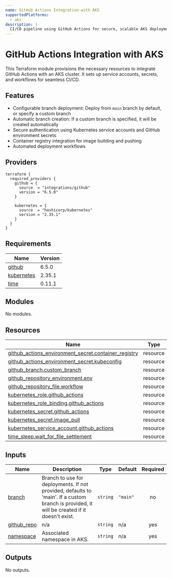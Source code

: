 ```yaml
---
name: GitHub Actions Integration with AKS
supportedPlatforms:
  - aks
description: |
  CI/CD pipeline using GitHub Actions for secure, scalable AKS deployment.
---
```


# GitHub Actions Integration with AKS

This Terraform module provisions the necessary resources to integrate GitHub Actions with an AKS cluster. It sets up service accounts, secrets, and workflows for seamless CI/CD.

## Features

- Configurable branch deployment: Deploy from `main` branch by default, or specify a custom branch
- Automatic branch creation: If a custom branch is specified, it will be created automatically
- Secure authentication using Kubernetes service accounts and GitHub environment secrets
- Container registry integration for image building and pushing
- Automated deployment workflows

## Providers

```hcl
terraform {
  required_providers {
    github = {
      source  = "integrations/github"
      version = "6.5.0"
    }

    kubernetes = {
      source  = "hashicorp/kubernetes"
      version = "2.35.1"
    }
  }
}
```

<!-- BEGIN_TF_DOCS -->
## Requirements

| Name | Version |
|------|---------|
| <a name="requirement_github"></a> [github](#requirement\_github) | 6.5.0 |
| <a name="requirement_kubernetes"></a> [kubernetes](#requirement\_kubernetes) | 2.35.1 |
| <a name="requirement_time"></a> [time](#requirement\_time) | 0.11.1 |

## Modules

No modules.

## Resources

| Name | Type |
|------|------|
| [github_actions_environment_secret.container_registry](https://registry.terraform.io/providers/integrations/github/6.5.0/docs/resources/actions_environment_secret) | resource |
| [github_actions_environment_secret.kubeconfig](https://registry.terraform.io/providers/integrations/github/6.5.0/docs/resources/actions_environment_secret) | resource |
| [github_branch.custom_branch](https://registry.terraform.io/providers/integrations/github/6.5.0/docs/resources/branch) | resource |
| [github_repository_environment.env](https://registry.terraform.io/providers/integrations/github/6.5.0/docs/resources/repository_environment) | resource |
| [github_repository_file.workflow](https://registry.terraform.io/providers/integrations/github/6.5.0/docs/resources/repository_file) | resource |
| [kubernetes_role.github_actions](https://registry.terraform.io/providers/hashicorp/kubernetes/2.35.1/docs/resources/role) | resource |
| [kubernetes_role_binding.github_actions](https://registry.terraform.io/providers/hashicorp/kubernetes/2.35.1/docs/resources/role_binding) | resource |
| [kubernetes_secret.github_actions](https://registry.terraform.io/providers/hashicorp/kubernetes/2.35.1/docs/resources/secret) | resource |
| [kubernetes_secret.image_pull](https://registry.terraform.io/providers/hashicorp/kubernetes/2.35.1/docs/resources/secret) | resource |
| [kubernetes_service_account.github_actions](https://registry.terraform.io/providers/hashicorp/kubernetes/2.35.1/docs/resources/service_account) | resource |
| [time_sleep.wait_for_file_settlement](https://registry.terraform.io/providers/hashicorp/time/0.11.1/docs/resources/sleep) | resource |

## Inputs

| Name | Description | Type | Default | Required |
|------|-------------|------|---------|:--------:|
| <a name="input_branch"></a> [branch](#input\_branch) | Branch to use for deployments. If not provided, defaults to 'main'. If a custom branch is provided, it will be created if it doesn't exist. | `string` | `"main"` | no |
| <a name="input_github_repo"></a> [github\_repo](#input\_github\_repo) | n/a | `string` | n/a | yes |
| <a name="input_namespace"></a> [namespace](#input\_namespace) | Associated namespace in AKS. | `string` | n/a | yes |

## Outputs

No outputs.
<!-- END_TF_DOCS -->
